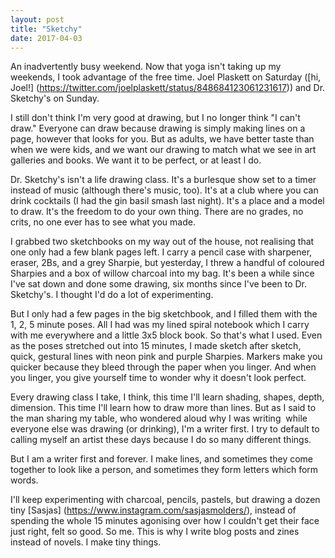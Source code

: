 ```yaml
---
layout: post
title: "Sketchy"
date: 2017-04-03
---
```


An inadvertently busy weekend. Now that yoga isn't taking up my weekends, I took advantage of the free time. Joel Plaskett on Saturday ([hi, Joel!] (https://twitter.com/joelplaskett/status/848684123061231617)) and Dr. Sketchy's on Sunday.

I still don't think I'm very good at drawing, but I no longer think "I can't draw." Everyone can draw because drawing is simply making lines on a page, however that looks for you. But as adults, we have better taste than when we were kids, and we want our drawing to match what we see in art galleries and books. We want it to be perfect, or at least I do.

Dr. Sketchy's isn't a life drawing class. It's a burlesque show set to a timer instead of music (although there's music, too). It's at a club where you can drink cocktails (I had the gin basil smash last night). It's a place and a model to draw. It's the freedom to do your own thing. There are no grades, no crits, no one ever has to see what you made.

I grabbed two sketchbooks on my way out of the house, not realising that one only had a few blank pages left. I carry a pencil case with sharpener, eraser, 2Bs, and a grey Sharpie, but yesterday, I threw a handful of coloured Sharpies and a box of willow charcoal into my bag. It's been a while since I've sat down and done some drawing, six months since I've been to Dr. Sketchy's. I thought I'd do a lot of experimenting.

But I only had a few pages in the big sketchbook, and I filled them with the 1, 2, 5 minute poses. All I had was my lined spiral notebook which I carry with me everywhere and a little 3x5 block book. So that's what I used. Even as the poses stretched out into 15 minutes, I made sketch after sketch, quick, gestural lines with neon pink and purple Sharpies. Markers make you quicker because they bleed through the paper when you linger. And when you linger, you give yourself time to wonder why it doesn't look perfect.

Every drawing class I take, I think, this time I'll learn shading, shapes, depth, dimension. This time I'll learn how to draw more than lines. But as I said to the man sharing my table, who wondered aloud why I was writing  while everyone else was drawing (or drinking), I'm a writer first. I try to default to calling myself an artist these days because I do so many different things.

But I am a writer first and forever. I make lines, and sometimes they come together to look like a person, and sometimes they form letters which form words.

I'll keep experimenting with charcoal, pencils, pastels, but drawing a dozen tiny [Sasjas] (https://www.instagram.com/sasjasmolders/), instead of spending the whole 15 minutes agonising over how I couldn't get their face just right, felt so good. So me. This is why I write blog posts and zines instead of novels. I make tiny things.
